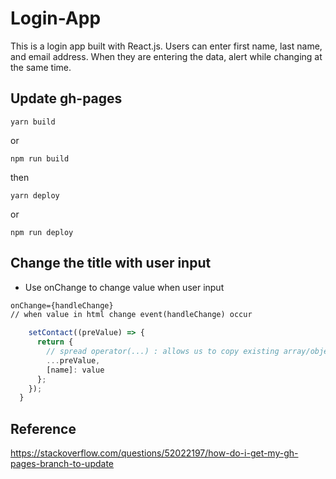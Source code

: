 # Login-App

This is a login app built with React.js. Users can enter first name, last name, and email address. When they are entering the data, alert while changing at the same time.

## Update gh-pages
```
yarn build
```
or

```
npm run build
```

then

```
yarn deploy
```
or
```
npm run deploy
```

## Change the title with user input
- Use onChange to change value when user input
```html
onChange={handleChange}
// when value in html change event(handleChange) occur
```
```javascript
    setContact((preValue) => {
      return {
        // spread operator(...) : allows us to copy existing array/object into another array/object
        ...preValue,
        [name]: value
      };
    });
  }
```

## Reference
https://stackoverflow.com/questions/52022197/how-do-i-get-my-gh-pages-branch-to-update
